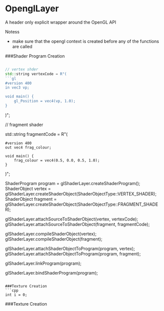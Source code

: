 # OpenglLayer

A header only explicit wrapper around the OpenGL API

Notess
- make sure that the opengl context is created before any of the functions are called

###Shader Program Creation
```cpp

// vertex shder
std::string vertexCode = R"(
```gl
#version 400
in vec3 vp;

void main() {
    gl_Position = vec4(vp, 1.0);
}
```
)";

// fragment shader

std::string fragmentCode = R"(
```gl
#version 400
out vec4 frag_colour;

void main() {
    frag_colour = vec4(0.5, 0.0, 0.5, 1.0);
}
```
)";

ShaderProgram program  = glShaderLayer.createShaderProgram();
ShaderObject  vertex   = glShaderLayer.createShaderObject(ShaderObjectType::VERTEX_SHADER);
ShaderObject  fragment = glShaderLayer.createShaderObject(ShaderObjectType::FRAGMENT_SHADER);

glShaderLayer.attachSourceToShaderObject(vertex, vertexCode);
glShaderLayer.attachSourceToShaderObject(fragment, fragmentCode);

glShaderLayer.compileShaderObject(vertex);
glShaderLayer.compileShaderObject(fragment);

glShaderLayer.attachShaderObjectToProgram(program, vertex);
glShaderLayer.attachShaderObjectToProgram(program, fragment);

glShaderLayer.linkProgram(program);

glShaderLayer.bindShaderProgram(program);
```

###Texture Creation
```cpp
int i = 0;
```

###Texture Creation
```cpp

```
